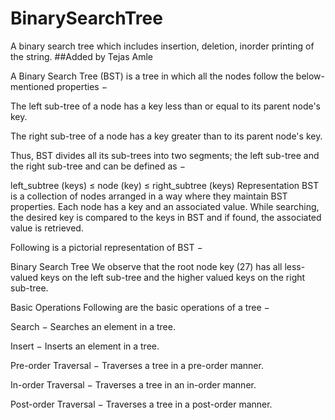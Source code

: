 # BinarySearchTree
A binary search tree which includes insertion, deletion, inorder printing of the string.
##Added by Tejas Amle

A Binary Search Tree (BST) is a tree in which all the nodes follow the below-mentioned properties −

The left sub-tree of a node has a key less than or equal to its parent node's key.

The right sub-tree of a node has a key greater than to its parent node's key.

Thus, BST divides all its sub-trees into two segments; the left sub-tree and the right sub-tree and can be defined as −

left_subtree (keys)  ≤  node (key)  ≤  right_subtree (keys)
Representation
BST is a collection of nodes arranged in a way where they maintain BST properties. Each node has a key and an associated value. While searching, the desired key is compared to the keys in BST and if found, the associated value is retrieved.

Following is a pictorial representation of BST −

Binary Search Tree
We observe that the root node key (27) has all less-valued keys on the left sub-tree and the higher valued keys on the right sub-tree.

Basic Operations
Following are the basic operations of a tree −

Search − Searches an element in a tree.

Insert − Inserts an element in a tree.

Pre-order Traversal − Traverses a tree in a pre-order manner.

In-order Traversal − Traverses a tree in an in-order manner.

Post-order Traversal − Traverses a tree in a post-order manner.
